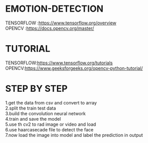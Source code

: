 # EMOTION-DETECTION
TENSORFLOW :https://www.tensorflow.org/overview <br>
OPENCV :https://docs.opencv.org/master/ <br>
# TUTORIAL
TENSORFLOW:https://www.tensorflow.org/tutorials<br>
OPENCV:https://www.geeksforgeeks.org/opencv-python-tutorial/ <br>
# STEP BY STEP
1.get the data from csv and convert to array<br>
2.split the train test data<br>
3.build the convolution neural network<br> 
4.train and save the model<br>
5.use th cv2 to rad image or video and load<br>
6.use haarcasecade file to detect the face <br>
7.now load the image into model and label the prediction in output<br>
